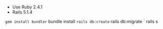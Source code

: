 - Use Ruby 2.4.1
- Rails 5.1.4

` gem install bundler
` bundle install
` rails db:create
` rails db:migrate
` rails s
